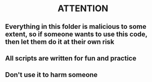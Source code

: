 <h1 align="center">ATTENTION</h1>

## Everything in this folder is malicious to some extent, so if someone wants to use this code, then let them **do it at their own risk** 

## **All scripts are written for fun and practice** 
## Don't use it to harm someone
